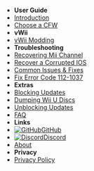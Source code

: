 - **User Guide**
- [Introduction](user-guide/introduction)
- [Choose a CFW](user-guide/cfw-choice)
- **vWii**
- [vWii Modding](vwii/vwii-modding)
- **Troubleshooting**
- [Recovering Mii Channel](troubleshooting/recover-mii-channel)
- [Recover a Corrupted IOS](troubleshooting/recover-ios)
- [Common Issues & Fixes](troubleshooting/common-issues-fixes)
- [Fix Error Code 112-1037](troubleshooting/fix-errcode-112-1037)
- **Extras**
- [Blocking Updates](extras/block-updates)
- [Dumping Wii U Discs](extras/dump-games)
- [Unblocking Updates](extras/unblock-updates)
- [FAQ](extras/faq)
- **Links**
- [![GitHub](https://icongram.jgog.in/simple/github.svg?color=808080&size=16)GitHub](https://github.com/nh-server/WiiUGuide)
- [![Discord](https://icongram.jgog.in/simple/discord.svg?colored&size=16)Discord](https://discord.gg/C29hYvh)
- [About](extras/about)
- **Privacy**
- [Privacy Policy](privacy/privacy-policy)